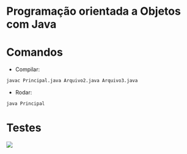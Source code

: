 # Programação orientada a Objetos com Java

# Comandos

- Compilar:
```bash
javac Principal.java Arquivo2.java Arquivo3.java
```

- Rodar:
```bach
java Principal
```

# Testes

<span>
      <img src="https://user-images.githubusercontent.com/85804895/198851529-461c459c-9534-4f4e-9c83-fd6889a8bf2c.png">
</span>
